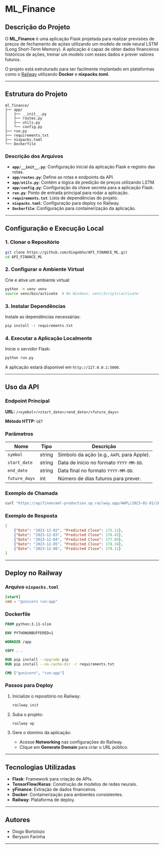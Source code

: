 # ML_Finance

## Descrição do Projeto

O **ML_Finance** é uma aplicação Flask projetada para realizar previsões de preços de fechamento de ações utilizando um modelo de rede neural LSTM (Long Short-Term Memory). A aplicação é capaz de obter dados financeiros históricos de ações, treinar um modelo com esses dados e prever valores futuros.

O projeto está estruturado para ser facilmente implantado em plataformas como o [Railway](https://railway.app) utilizando **Docker** e **nixpacks.toml**.

---

## Estrutura do Projeto

```
ml_finance/
├── app/
│   ├── __init__.py
│   ├── routes.py
│   ├── utils.py
│   └── config.py
├── run.py
├── requirements.txt
├── nixpacks.toml
└── Dockerfile
```

### Descrição dos Arquivos

- **`app/__init__.py`**: Configuração inicial da aplicação Flask e registro das rotas.
- **`app/routes.py`**: Define as rotas e endpoints da API.
- **`app/utils.py`**: Contém a lógica de predição de preços utilizando LSTM.
- **`app/config.py`**: Configuração da chave secreta para a aplicação Flask.
- **`run.py`**: Ponto de entrada principal para rodar a aplicação.
- **`requirements.txt`**: Lista de dependências do projeto.
- **`nixpacks.toml`**: Configuração para deploy no Railway.
- **`Dockerfile`**: Configuração para containerização da aplicação.

---

## Configuração e Execução Local

### 1. Clonar o Repositório

```bash
git clone https://github.com/diogobho/API_FINANCE_ML.git
cd API_FINANCE_ML
```

### 2. Configurar o Ambiente Virtual

Crie e ative um ambiente virtual:

```bash
python -m venv venv
source venv/bin/activate  # No Windows: venv\Scripts\activate
```

### 3. Instalar Dependências

Instale as dependências necessárias:

```bash
pip install -r requirements.txt
```

### 4. Executar a Aplicação Localmente

Inicie o servidor Flask:

```bash
python run.py
```

A aplicação estará disponível em `http://127.0.0.1:5000`.

---

## Uso da API

### Endpoint Principal

**URL:** `/<symbol>/<start_date>/<end_date>/<future_days>`

**Método HTTP:** `GET`

### Parâmetros

| Nome           | Tipo   | Descrição                                      |
|----------------|--------|--------------------------------------------------|
| `symbol`       | string | Símbolo da ação (e.g., `AAPL` para Apple).        |
| `start_date`   | string | Data de início no formato `YYYY-MM-DD`.           |
| `end_date`     | string | Data final no formato `YYYY-MM-DD`.             |
| `future_days`  | int    | Número de dias futuros para prever.              |

### Exemplo de Chamada

```bash
curl "https://apifinanceml-production.up.railway.app/AAPL/2023-01-01/2023-12-01/5"
```

### Exemplo de Resposta

```json
[
    {"Date": "2023-12-02", "Predicted Close": 175.12},
    {"Date": "2023-12-03", "Predicted Close": 176.45},
    {"Date": "2023-12-04", "Predicted Close": 177.89},
    {"Date": "2023-12-05", "Predicted Close": 178.34},
    {"Date": "2023-12-06", "Predicted Close": 179.12}
]
```

---

## Deploy no Railway

### Arquivo `nixpacks.toml`

```toml
[start]
cmd = "gunicorn run:app"
```

### Dockerfile

```dockerfile
FROM python:3.11-slim

ENV PYTHONUNBUFFERED=1

WORKDIR /app

COPY . .

RUN pip install --upgrade pip
RUN pip install --no-cache-dir -r requirements.txt

CMD ["gunicorn", "run:app"]
```

### Passos para Deploy

1. Inicialize o repositório no Railway:

   ```bash
   railway init
   ```

2. Suba o projeto:

   ```bash
   railway up
   ```

3. Gere o domínio da aplicação:

   - Acesse **Networking** nas configurações do Railway.
   - Clique em **Generate Domain** para criar o URL público.

---

## Tecnologias Utilizadas

- **Flask**: Framework para criação de APIs.
- **TensorFlow/Keras**: Construção de modelos de redes neurais.
- **yFinance**: Extração de dados financeiros.
- **Docker**: Containerização para ambientes consistentes.
- **Railway**: Plataforma de deploy.

---

## Autores

- Diogo Bortolozo
- Reryson Farinha

---


